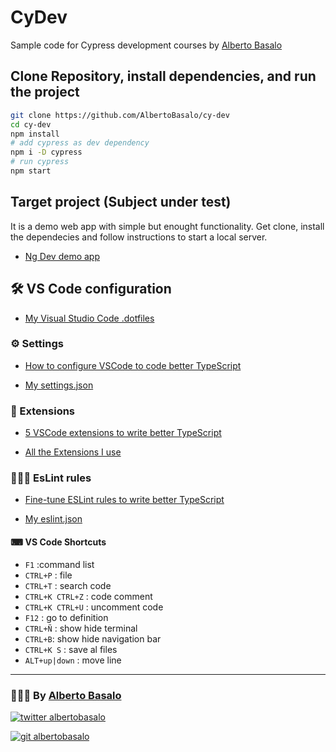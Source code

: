 # CyDev

Sample code for Cypress development courses by [Alberto Basalo](https://albertobasalo.dev)

## Clone Repository, install dependencies, and run the project

```bash
git clone https://github.com/AlbertoBasalo/cy-dev
cd cy-dev
npm install
# add cypress as dev dependency
npm i -D cypress
# run cypress
npm start
```

## Target project (Subject under test)

It is a demo web app with simple but enought functionality. Get clone, install the dependecies and follow instructions to start a local server.

- [Ng Dev demo app](https://github.com/AlbertoBasalo/ng-dev)

## 🛠 VS Code configuration

- [My Visual Studio Code .dotfiles](https://github.com/AlbertoBasalo/dotfiles)

### ⚙️ Settings

- [How to configure VSCode to code better TypeScript](https://albertobasalo.medium.com/how-to-configure-vscode-to-code-better-typescript-d6e000b2cb06?sk=4c0edee7dd123c0e0c7c6f7266c91e4d)

- [My settings.json](https://github.com/AlbertoBasalo/dotfiles/blob/main/settings.json)

### 🧩 Extensions

- [5 VSCode extensions to write better TypeScript](https://albertobasalo.medium.com/5-vscode-extensions-to-write-better-typescript-9804acbada9?sk=8907a533ca7e5b14aa2daa397bb667d1)

- [All the Extensions I use](https://github.com/AlbertoBasalo/dotfiles/blob/main/extensions-i-use.md)

### 👩🏼‍⚖️ EsLint rules

- [Fine-tune ESLint rules to write better TypeScript](https://albertobasalo.medium.com/fine-tune-eslint-rules-to-code-better-typescript-e4cabbbe2fa1?sk=fe0c1c07936f2c4a503dbce0272da621)

- [My eslint.json](https://github.com/AlbertoBasalo/dotfiles/blob/main/eslint.json)

#### ⌨ VS Code Shortcuts

- `F1` :command list
- `CTRL+P` : file
- `CTRL+T` : search code
- `CTRL+K CTRL+Z` : code comment
- `CTRL+K CTRL+U` : uncomment code
- `F12` : go to definition
- `CTRL+Ñ` : show hide terminal
- `CTRL+B`: show hide navigation bar
- `CTRL+K S` : save al files
- `ALT+up|down` : move line

---

<footer>
  <h3>🧑🏼‍💻 By <a href="https://albertobasalo.dev" target="blank">Alberto Basalo</a> </h3>
  <p>
    <a href="https://twitter.com/albertobasalo" target="blank">
      <img src="https://img.shields.io/twitter/follow/albertobasalo?logo=twitter&style=for-the-badge" alt="twitter albertobasalo" />
    </a>
  </p>
  <p>
    <a href="https://github.com/albertobasalo" target="blank">
      <img 
        src="https://img.shields.io/github/followers/albertobasalo?logo=github&label=profile albertobasalo&style=for-the-badge" alt="git albertobasalo" />
    </a>
  </p>
</footer>
